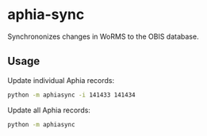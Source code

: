 # aphia-sync

Synchrononizes changes in WoRMS to the OBIS database.

## Usage

Update individual Aphia records:

```bash
python -m aphiasync -i 141433 141434
```

Update all Aphia records:

```bash
python -m aphiasync
```
